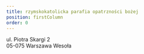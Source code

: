 ```yaml
---
title: rzymskokatolicka parafia opatrzności bożej
position: firstColumn
order: 0
---
```


ul. Piotra Skargi 2\
05-075 Warszawa Wesoła
